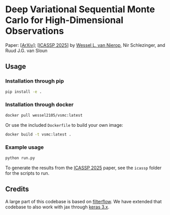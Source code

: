 # Deep Variational Sequential Monte Carlo for High-Dimensional Observations

Paper: [[ArXiv](https://arxiv.org/abs/2501.05982)]; [[ICASSP 2025](https://doi.org/10.1109/ICASSP49660.2025.10889044)]
by [Wessel L. van Nierop](https://wesselvannierop.com), Nir Schlezinger, and Ruud J.G. van Sloun

## Usage

### Installation through pip

```bash
pip install -e .
```

### Installation through docker

```bash
docker pull wessel2105/vsmc:latest
```

Or use the included `Dockerfile` to build your own image:

```bash
docker build -t vsmc:latest .
```

### Example usage

```bash
python run.py
```

To generate the results from the [ICASSP 2025](https://doi.org/10.1109/ICASSP49660.2025.10889044)
paper, see the `icassp` folder for the scripts to run.

## Credits

A large part of this codebase is based on [filterflow](https://github.com/JTT94/filterflow).
We have extended that codebase to also work with jax through [keras 3.x](https://keras.io/keras_3/).